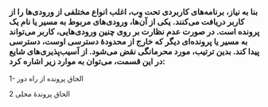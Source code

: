 ### بنا به نیاز، برنامه‌های کاربردی تحت وِب، اغلب انواع مختلفی از ورودی‌ها را از کاربر دریافت می‌کنند. یکی از آن‌ها، ورودی‌های مربوط به مسیر یا نام یک پرونده است. در صورت عدم نظارت بر روی چنین ورودی‌هایی، کاربر می‌تواند به مسیر یا پرونده‌ای دیگر که خارج از محدودهٔ دسترسی اوست، دسترسی پیدا کند. بدین ترتیب، مورد محرمانگی نقض می‌شود. از آسیب‌پذیری‌های شایع در این قسمت، می‌توان به موارد زیر اشاره کرد:
1- الحاق پرونده از راه دور

2 الحاق پروندهٔ محلی
